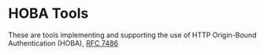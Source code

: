 # HOBA Tools

These are tools implementing and supporting the use of HTTP Origin-Bound
Authentication (HOBA), [RFC 7486](https://datatracker.ietf.org/doc/html/rfc7486)

